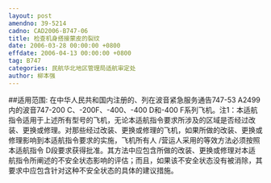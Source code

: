 ```yaml
---
layout: post
amendno: 39-5214
cadno: CAD2006-B747-06
title: 检查机身搭接蒙皮的裂纹
date: 2006-03-28 00:00:00 +0800
effdate: 2006-04-13 00:00:00 +0800
tag: B747
categories: 民航华北地区管理局适航审定处
author: 柳本强
---
```


##适用范围:
在中华人民共和国内注册的、列在波音紧急服务通告747-53 A2499内的波音747-200 C、-200F、-400、-400 D和-400 F系列飞机。注1：本适航指令适用于上述所有型号的飞机，无论本适航指令要求所涉及的区域是否经过改装、更换或修理。对那些经过改装、更换或修理的飞机，如果所做的改装、更换或修理影响到本适航指令要求的实施，飞机所有人 /营运人采用的等效方法必须按照本适航指令 D段要求获得批准。其方法中应包含所做的改装、更换或修理对本适航指令所阐述的不安全状态影响的评估；而且，如果该不安全状态没有被消除，其要求中应包含针对这种不安全状态的具体的建议措施。

